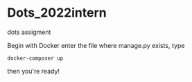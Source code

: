 # Dots_2022intern
dots assigment

Begin with Docker
enter the file where manage.py exists, type

```
docker-composer up 
```

then you're ready!
